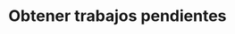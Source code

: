 # Obtener trabajos pendientes

<api-endpoint openapi-path="../openapi.yaml" endpoint="/trabajadores/{id}/{pass}/pendientes" method="get"/>